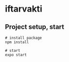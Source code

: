 # iftarvakti
## Project setup, start

```
# install package
npm install
```

```
# start
expo start
```
